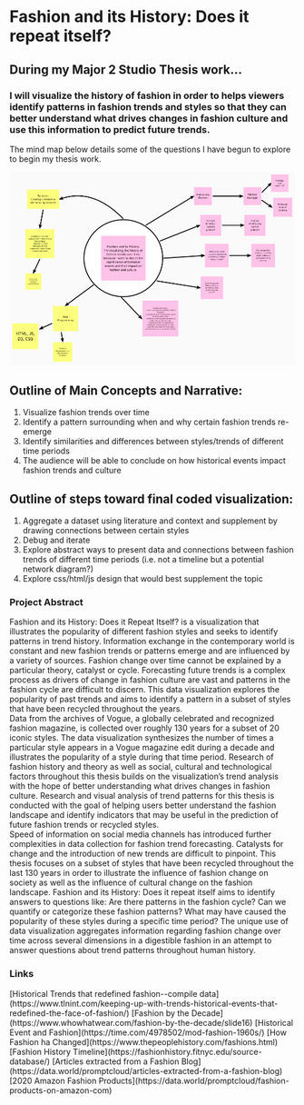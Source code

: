 <h1>Fashion and its History: Does it repeat itself?</h1>

<h2>During my Major 2 Studio Thesis work... </h2>
<h3>I will visualize the history of fashion in order to helps viewers identify patterns in fashion trends and styles so that they can better understand what drives changes in fashion culture and use this information to predict future trends.</h3>

<p>The mind map below details some of the questions I have begun to explore to begin my thesis work.</p>

<img src='Thesis Mind Map mural.png' title='Thesis Mind Map'>

<h2>Outline of Main Concepts and Narrative:</h2>
<ol>
  <li>Visualize fashion trends over time</li>
  <li>Identify a pattern surrounding when and why certain fashion trends re-emerge</li>
  <li>Identify similarities and differences between styles/trends of different time periods </li>
  <li>The audience will be able to conclude on how historical events impact fashion trends and culture</li>
</ol>

<h2>Outline of steps toward final coded visualization:</h2>
<ol>
<li>Aggregate a dataset using literature and context and supplement by drawing connections between certain styles</li>
<li>Debug and iterate</li>
<li>Explore abstract ways to present data and connections between fashion trends of different time periods (i.e. not a timeline but a potential network diagram?)</li>
<li>Explore css/html/js design that would best supplement the topic</li>
</ol>

<h3>Project Abstract</h3>
<p>
Fashion and its History: Does it Repeat Itself? is a visualization that illustrates the popularity of different fashion styles and seeks to identify patterns in trend history. Information exchange in the contemporary world is constant and new fashion trends or patterns emerge and are influenced by a variety of sources. Fashion change over time cannot be explained by a particular theory, catalyst or cycle. Forecasting future trends is a complex process as drivers of change in fashion culture are vast and patterns in the fashion cycle are difficult to discern. This data visualization explores the popularity of past trends and aims to identify a pattern in a subset of styles that have been recycled throughout the years. 
<br> 
Data from the archives of Vogue, a globally celebrated and recognized fashion magazine, is collected over roughly 130 years for a subset of 20 iconic styles. The data visualization synthesizes the number of times a particular style appears in a Vogue magazine edit during a decade and illustrates the popularity of a style during that time period. Research of fashion history and theory as well as social, cultural and technological factors throughout this thesis builds on the visualization’s trend analysis with the hope of better understanding what drives changes in fashion culture. Research and visual analysis of trend patterns for this thesis is conducted with the goal of helping users better understand the fashion landscape and identify indicators that may be useful in the prediction of future fashion trends or recycled styles. 
<br>
	Speed of information on social media channels has introduced further complexities in data collection for fashion trend forecasting. Catalysts for change and the introduction of new trends are difficult to pinpoint. This thesis focuses on a subset of styles that have been recycled throughout the last 130 years in order to illustrate the influence of fashion change on society as well as the influence of cultural change on the fashion landscape. Fashion and its History: Does it repeat itself aims to identify answers to questions like: Are there patterns in the fashion cycle? Can we quantify or categorize these fashion patterns? What may have caused the popularity of these styles during a specific time period? The unique use of data visualization aggregates information regarding fashion change over time across several dimensions in a digestible fashion in an attempt to answer questions about trend patterns throughout human history.

</p>

<h3>Links </h3>
[Historical Trends that redefined fashion--compile data](https://www.tlnint.com/keeping-up-with-trends-historical-events-that-redefined-the-face-of-fashion/)
[Fashion by the Decade](https://www.whowhatwear.com/fashion-by-the-decade/slide16)
[Historical Event and Fashion](https://time.com/4978502/mod-fashion-1960s/)
[How Fashion ha Changed](https://www.thepeoplehistory.com/fashions.html)
[Fashion History Timeline](https://fashionhistory.fitnyc.edu/source-database/)
[Articles extracted from a Fashion Blog](https://data.world/promptcloud/articles-extracted-from-a-fashion-blog)
[2020 Amazon Fashion Products](https://data.world/promptcloud/fashion-products-on-amazon-com)